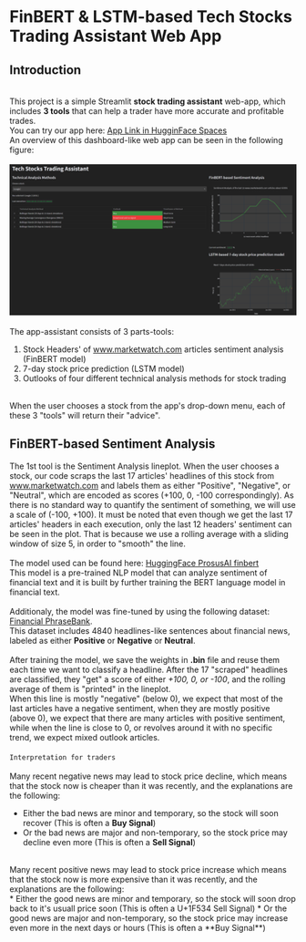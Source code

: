 # FinBERT & LSTM-based Tech Stocks Trading Assistant Web App </br>

## Introduction </br>

</br> This project is a simple Streamlit **stock trading assistant** web-app, which includes **3 tools** that can help a trader have more accurate and profitable trades. </br>
You can try our app here: [App Link in HugginFace Spaces](https://huggingface.co/spaces/IoannisTr/Tech_Stocks_Trading_Assistant) </br>
An overview of this dashboard-like web app can be seen in the following figure: </br>
</br>
![Dashboard Picture](sample_2.PNG "Dashboard") </br>
</br>
The app-assistant consists of 3 parts-tools: </br>
1. Stock Headers' of www.marketwatch.com articles sentiment analysis (FinBERT model) 
2. 7-day stock price prediction (LSTM model)
3. Outlooks of four different technical analysis methods for stock trading</br>
</br>
When the user chooses a stock from the app's drop-down menu, each of these 3 "tools" will return their "advice". </br>

## FinBERT-based Sentiment Analysis 
The 1st tool is the Sentiment Analysis lineplot. When the user chooses a stock, our code scraps the last 17 articles' headlines of this stock from www.marketwatch.com and labels them as either "Positive", "Negative", or "Neutral", which are encoded as scores (+100, 0, -100 correspondingly). As there is no standard way to quantify the sentiment of something, we will use a scale of (-100, +100). It must be noted that even though we get the last 17 articles' headers in each execution, only the last 12 headers' sentiment can be seen in the plot. That is because we use a rolling average with a sliding window of size 5, in order to "smooth" the line. </br>
</br>
The model used can be found here: [HuggingFace ProsusAI finbert](https://huggingface.co/ProsusAI/finbert) </br>
This model is a pre-trained NLP model that can analyze sentiment of financial text and it is built by further training the BERT language model in financial text. </br>
</br>
Additionaly, the model was fine-tuned by using the following dataset: [Financial PhraseBank](https://huggingface.co/datasets/financial_phrasebank).</br> 
This dataset includes 4840 headlines-like sentences about financial news, labeled as either **Positive** or **Negative** or **Neutral**. </br>
</br>
After training the model, we save the weights in **.bin** file and reuse them each time we want to classify a headline. After the 17 "scraped" headlines are classified, they "get" a score of either *+100, 0, or -100*, and the rolling average of them is "printed" in the lineplot.</br>
When this line is mostly "negative" (below 0), we expect that most of the last articles have a negative sentiment, when they are mostly positive (above 0), we expect that there are many articles with positive sentiment, while when the line is close to 0, or revolves around it with no specific trend, we expect mixed outlook articles.</br>
</br>
`Interpretation for traders` </br>
</br>
Many recent negative news may lead to stock price decline, which means that the stock now is cheaper than it was recently, and the explanations are the following:</br>
* Either the bad news are minor and temporary, so the stock will soon recover (This is often a **Buy Signal**)</br>
* Or the bad news are major and non-temporary, so the stock price may decline even more (This is often a **Sell Signal**) </br>
</br>
Many recent positive news may lead to stock price increase which means that the stock now is more expensive than it was recently, and the explanations are the following:</br>
* Either the good news are minor and temporary, so the stock will soon drop back to it's usuall price soon (This is often a U+1F534 Sell Signal)
* Or the good news are major and non-temporary, so the stock price may increase even more in the next days or hours (This is often a **Buy Signal**)
